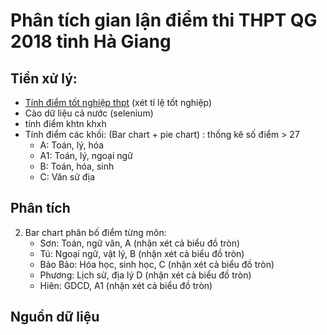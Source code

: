 # Phân tích gian lận điểm thi THPT QG 2018 tỉnh Hà Giang

## Tiền xử lý:

- [Tính điểm tốt nghiệp thpt][1] (xét tỉ lệ tốt nghiệp)
- Cào dữ liệu cả nước (selenium)
- tính điểm khtn khxh
- Tính điểm các khối: (Bar chart + pie chart) : thống kê số điểm > 27
  - A: Toán, lý, hóa
  - A1: Toán, lý, ngoại ngữ
  - B: Toán, hóa, sinh
  - C: Văn sử địa

## Phân tích

2. Bar chart phân bố điểm từng môn:
   - Sơn: Toán, ngữ văn, A (nhận xét cả biểu đồ tròn)
   - Tú: Ngoại ngữ, vật lý, B (nhận xét cả biểu đồ tròn)
   - Bảo Bảo: Hóa học, sinh học, C (nhận xét cả biểu đồ tròn)
   - Phương: Lịch sử, địa lý D (nhận xét cả biểu đồ tròn)
   - Hiên: GDCD, A1 (nhận xét cả biểu đồ tròn)

## Nguồn dữ liệu

[1]: https://vietnamnet.vn/vn/giao-duc/tuyen-sinh/cach-tinh-diem-xet-tot-nghiep-thpt-nam-2020-642646.html
[2]: https://github.com/IrisStream/data-visualization/blob/main/ExamCheating/crawler/HaGiangTHPTQG.csv
